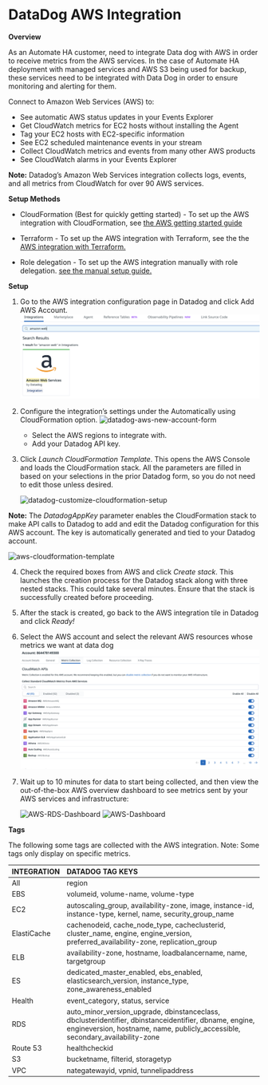 # DataDog AWS Integration

**Overview**

As an Automate HA customer, need to integrate Data dog with AWS in order to receive metrics from the AWS services. In the case of Automate HA deployment with managed services and AWS S3 being used for backup, these services need to be integrated with Data Dog in order to ensure monitoring and alerting for them.

Connect to Amazon Web Services (AWS) to:

+ See automatic AWS status updates in your Events Explorer
+ Get CloudWatch metrics for EC2 hosts without installing the Agent
+ Tag your EC2 hosts with EC2-specific information
+ See EC2 scheduled maintenance events in your stream
+ Collect CloudWatch metrics and events from many other AWS products
+ See CloudWatch alarms in your Events Explorer

**Note:** Datadog’s Amazon Web Services integration collects logs, events, and all metrics from CloudWatch for over 90 AWS services.

**Setup Methods**
* CloudFormation (Best for quickly getting started) - To set up the AWS integration with CloudFormation, see [the AWS getting started guide](https://docs.datadoghq.com/getting_started/integrations/aws/)

* Terraform - To set up the AWS integration with Terraform, see the the [AWS integration with Terraform.](https://docs.datadoghq.com/integrations/guide/aws-terraform-setup/)

* Role delegation - To set up the AWS integration manually with role delegation. [see the manual setup guide.](https://docs.datadoghq.com/integrations/guide/aws-manual-setup/?tab=roledelegation)


**Setup**
1. Go to the AWS integration configuration page in Datadog and click Add AWS Account.
![AWS-Integration](Images/AWS-Integration.png)
1. Configure the integration’s settings under the Automatically using CloudFormation option.
    ![datadog-aws-new-account-form](Images/datadog-aws-new-account-form.png)
   + Select the AWS regions to integrate with.
   + Add your Datadog API key.

2. Click *Launch CloudFormation Template*. This opens the AWS Console and loads the CloudFormation stack. All the parameters are filled in based on your selections in the prior Datadog form, so you do not need to edit those unless desired.

    ![datadog-customize-cloudformation-setup](Images/datadog-customize-cloudformation-setup.png)

**Note:** The *DatadogAppKey* parameter enables the CloudFormation stack to make API calls to Datadog to add and edit the Datadog configuration for this AWS account. The key is automatically generated and tied to your Datadog account.

![aws-cloudformation-template](Images/aws-cloudformation-quick-create-stack.png)

4. Check the required boxes from AWS and click *Create stack*. This launches the creation process for the Datadog stack along with three nested stacks. This could take several minutes. Ensure that the stack is successfully created before proceeding.

5. After the stack is created, go back to the AWS integration tile in Datadog and click *Ready!*
6. Select the AWS account and select the relevant AWS resources whose metrics we want at data dog
![AWS-Metrics-Select](Images/Metrics-select.png)

7. Wait up to 10 minutes for data to start being collected, and then view the out-of-the-box AWS overview dashboard to see metrics sent by your AWS services and infrastructure:

    ![AWS-RDS-Dashboard](Images/datadog-rds-dashboard.png)
    ![AWS-Dashboard](Images/aws-dashboard_overview.png)

**Tags**

The following some tags are collected with the AWS integration. Note: Some tags only display on specific metrics.

| INTEGRATION | DATADOG TAG KEYS |
| :--- | :-- |
|All|region|
EBS |	volumeid, volume-name, volume-type
EC2 |	autoscaling_group, availability-zone, image, instance-id, instance-type, kernel, name, security_group_name
ElastiCache |	cachenodeid, cache_node_type, cacheclusterid, cluster_name, engine, engine_version, preferred_availability-zone, replication_group
ELB |	availability-zone, hostname, loadbalancername, name, targetgroup
ES |	dedicated_master_enabled, ebs_enabled, elasticsearch_version, instance_type, zone_awareness_enabled
Health |	event_category, status, service
RDS |	auto_minor_version_upgrade, dbinstanceclass, dbclusteridentifier, dbinstanceidentifier, dbname, engine, engineversion, hostname, name, publicly_accessible, secondary_availability-zone
Route 53 |	healthcheckid
S3 |	bucketname, filterid, storagetyp
VPC |	nategatewayid, vpnid, tunnelipaddress